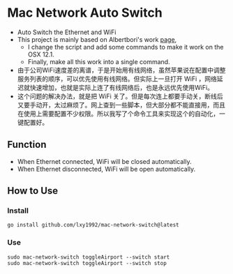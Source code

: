 # Mac Network Auto Switch
- Auto Switch the Ethernet and WiFi
- This project is mainly based on Albertbori's work [page](https://gist.github.com/albertbori/1798d88a93175b9da00b), 
  - I change the script and add some commands to make it work on the OSX 12.1.
  - Finally, make all this work into a single command.
- 由于公司WiFi速度差的离谱，于是开始用有线网络，虽然苹果说在配置中调整服务列表的顺序，可以优先使用有线网络。但实际上一旦打开 WiFi ，网络延迟就快速增加，也就是实际上连了有线网络后，也是永远优先使用WiFi。
- 这个问题的解决办法，就是把 WiFi 关了。但是每次连上都要手动关，断线后又要手动开，太过麻烦了。网上查到一些脚本，但大部分都不能直接用，而且在使用上需要配置不少权限。所以我写了个命令工具来实现这个的自动化，一键配置好。

## Function
- When Ethernet connected, WiFi will be closed automatically.
- When Ethernet disconnected, WiFi will be open automatically.

## How to Use
### Install
```shell
go install github.com/lxy1992/mac-network-switch@latest
```
### Use

```shell
sudo mac-network-switch toggleAirport --switch start
sudo mac-network-switch toggleAirport --switch stop
```
